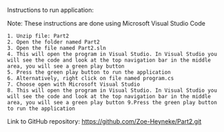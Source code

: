 Instructions to run application:

Note: These instructions are done using Microsoft Visual Studio Code

    1. Unzip file: Part2
    2. Open the folder named Part2
    3. Open the file named Part2.sln
    4. This will open the program in Visual Studio. In Visual Studio you will see the code and look at the top navigation bar in the middle area, you will see a green play button
    5. Press the green play button to run the application
    6. Alternatively, right click on file named program.cs
    7. Choose open with Microsoft Visual Studio
    8. This will open the program in Visual Studio. In Visual Studio you will see the code and look at the top navigation bar in the middle area, you will see a green play button 9.Press the green play button to run the application

Link to GitHub repository: https://github.com/Zoe-Heyneke/Part2.git
